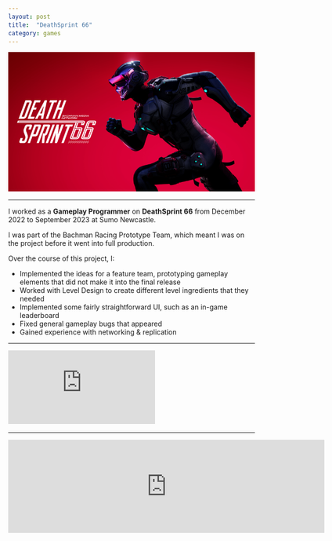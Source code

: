 ```yaml
---
layout: post
title:  "DeathSprint 66"
category: games
---
```

<img class="heading_image" src="/assets/images/games/deathsprint.png" alt=""/>

<hr>

I worked as a **Gameplay Programmer** on **DeathSprint 66** from December 2022 to September 2023 at Sumo Newcastle.

I was part of the Bachman Racing Prototype Team, which meant I was on the project before it went into full production.

Over the course of this project, I:
- Implemented the ideas for a feature team, prototyping gameplay elements that did not make it into the final release
- Worked with Level Design to create different level ingredients that they needed
- Implemented some fairly straightforward UI, such as an in-game leaderboard
- Fixed general gameplay bugs that appeared
- Gained experience with networking & replication


<hr>

<iframe class="large" src="https://www.youtube.com/embed/9jfG0Ez6etU?si=JlaQsPr8YDh7dFUz" title="YouTube video player" frameborder="0" allow="accelerometer; autoplay; clipboard-write; encrypted-media; gyroscope; picture-in-picture; web-share" referrerpolicy="strict-origin-when-cross-origin" allowfullscreen></iframe>

<hr>

<iframe class="small" src="https://store.steampowered.com/widget/1273560/" frameborder="0" width="646" height="190"></iframe>